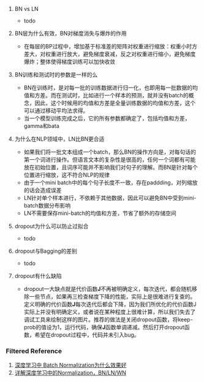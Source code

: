 1. BN vs LN
    - todo
    
1. BN层为什么有效，BN对梯度消失与爆炸的作用
    - 在每层的BP过程中，增加基于标准差的矩阵对权重进行缩放：权重小时方差大，对权重进行放大，避免梯度衰减，反之对权重进行缩小，避免梯度爆炸；整体使得梯度训练可以加快收敛

2. BN训练和测试时的参数是一样的么
    - BN在训练时，是对每一批的训练数据进行归一化，也即用每一批数据的均值和方差。而在测试时，比如进行一个样本的预测，就并没有batch的概念，因此，这个时候用的均值和方差是全量训练数据的均值和方差，这个可以通过移动平均法求得。
    - 当一个模型训练完成之后，它的所有参数都确定了，包括均值和方差，gamma和bata

3. 为什么在NLP领域中，LN比BN更合适
    - 如果我们将一批文本组成一个batch，那么BN的操作方向是，对每句话的第一个词进行操作。但语言文本的复杂性是很高的，任何一个词都有可能放在初始位置，且词序可能并不影响我们对句子的理解。而BN是针对每个位置进行缩放，这不符合NLP的规律
    - 由于一个mini batch中的每个句子长度不一致，存在paddding，对列缩放的话会造成误差
    - LN针对单个样本进行，不依赖于其他数据，因此可以避免BN中受到mini-batch数据分布影响
    - LN不需要保存mini-batch的均值和方差，节省了额外的存储空间
    
5. dropout为什么可以防止过拟合
    - todo

6. dropout与Bagging的差别
    - todo
    
7. dropout有什么缺陷
    - dropout一大缺点就是代价函数**J**不再被明确定义，每次迭代，都会随机移除一些节点，如果再三检查梯度下降的性能，实际上是很难进行复查的。定义明确的代价函数**J**每次迭代后都会下降，因为我们所优化的代价函数J实际上并没有明确定义，或者说在某种程度上很难计算，所以我们失去了调试工具来绘制这样的图片。推荐的做法是关闭dropout函数，将keep-prob的值设为1，运行代码，确保**J**函数单调递减。然后打开dropout函数，希望在dropout过程中，代码并未引入bug。


### Filtered Reference
1. [深度学习中 Batch Normalization为什么效果好](https://www.zhihu.com/question/38102762/answer/391649040)
2. [详解深度学习中的Normalization，BN/LN/WN](https://zhuanlan.zhihu.com/p/33173246)
